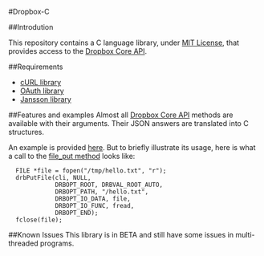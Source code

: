 #Dropbox-C

##Introdution

This repository contains a C language library, under [MIT License](https://github.com/Dwii/Dropbox-C/blob/master/LICENSE), that provides access to the [Dropbox Core API](https://www.dropbox.com/developers/core/docs).

##Requirements

* [cURL library](http://curl.haxx.se/libcurl/)
* [OAuth library](http://liboauth.sourceforge.net/)
* [Jansson library](http://www.digip.org/jansson/)

##Features and examples
Almost all [Dropbox Core API](https://www.dropbox.com/developers/core/docs) methods are available with their arguments. Their JSON answers are translated into C structures.

An example is provided [here](https://github.com/Dwii/Dropbox-C/blob/master/Dropbox/example/example.c). But to briefly illustrate its usage, here is what a call to the [file_put method](https://www.dropbox.com/developers/core/docs#files_put) looks like:

```
  FILE *file = fopen("/tmp/hello.txt", "r"); 
  drbPutFile(cli, NULL,
             DRBOPT_ROOT, DRBVAL_ROOT_AUTO,
             DRBOPT_PATH, "/hello.txt",
             DRBOPT_IO_DATA, file,
             DRBOPT_IO_FUNC, fread,
             DRBOPT_END);
  fclose(file);
```

##Known Issues
This library is in BETA and still have some issues in multi-threaded programs.
